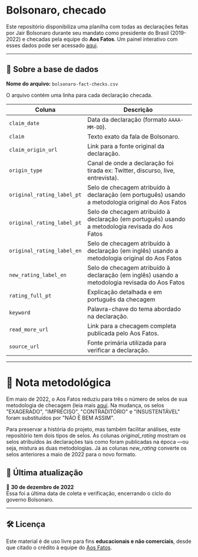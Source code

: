 # Bolsonaro, checado

Este repositório disponibiliza uma planilha com todas as declarações feitas por Jair Bolsonaro durante seu mandato como presidente do Brasil (2019-2022) e checadas pela equipe do **Aos Fatos**. Um painel interativo com esses dados pode ser acessado [aqui](https://www.aosfatos.org/todas-as-declaracoes-de-bolsonaro/).

---

## 📂 Sobre a base de dados

**Nome do arquivo:** `bolsonaro-fact-checks.csv`

O arquivo contém uma linha para cada declaração checada.

| Coluna                | Descrição |
|------------------------|-----------|
| `claim_date`       | Data da declaração (formato `AAAA-MM-DD`). |
| `claim`             | Texto exato da fala de Bolsonaro. |
| `claim_origin_url` | Link para a fonte original da declaração. |
| `origin_type`               | Canal de onde a declaração foi tirada ex: Twitter, discurso, live, entrevista). |
| `original_rating_label_pt`                | Selo de checagem atribuído à declaração (em português) usando a metodologia original do Aos Fatos|
| `original_rating_label_pt`                | Selo de checagem atribuído à declaração (em português) usando a metodologia revisada do Aos Fatos|
| `original_rating_label_en`                | Selo de checagem atribuído à declaração (em inglês) usando a metodologia original do Aos Fatos|
| `new_rating_label_en`                | Selo de checagem atribuído à declaração (em inglês) usando a metodologia revisada do Aos Fatos|
| `rating_full_pt`              | Explicação detalhada e em português da checagem |
| `keyword`              | Palavra-chave do tema abordado na declaração. |
| `read_more_url`        | Link para a checagem completa publicada pelo Aos Fatos. |
| `source_url`            | Fonte primária utilizada para verificar a declaração. |

---

# 📝 Nota metodológica
Em maio de 2022, o Aos Fatos reduziu para três o número de selos de sua metodologia de checagem (leia mais [aqui](https://www.aosfatos.org/noticias/aos-fatos-estreia-cobertura-eleitoral-2022/). Na mudança, os selos "EXAGERADO", "IMPRECISO", "CONTRADITÓRIO" e "INSUSTENTÁVEL" foram substituídos por "NÃO É BEM ASSIM". 

Para preservar a história do projeto, mas também facilitar análises, este repositório tem dois tipos de selos. As colunas _original_rating_ mostram os selos atribuídos às declarações tais como foram publicadas na época —ou seja, mistura as duas metodologias. Já as colunas _new_rating_ converte os selos anteriores a maio de 2022 para o novo formato.


## 📅 Última atualização

📆 **30 de dezembro de 2022**  
Essa foi a última data de coleta e verificação, encerrando o ciclo do governo Bolsonaro.

---

## 🛠️ Licença

Este material é de uso livre para fins **educacionais e não comerciais**, desde que citado o crédito à equipe do [Aos Fatos](https://aosfatos.org).  
